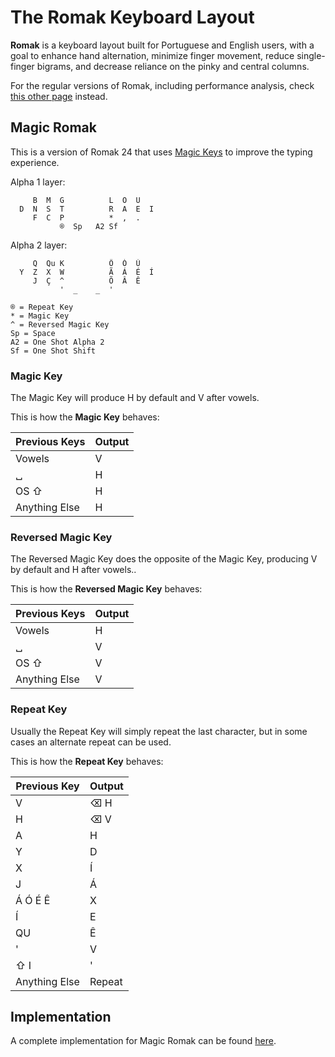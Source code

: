 # The Romak Keyboard Layout

**Romak** is a keyboard layout built for Portuguese and English users, with a goal to enhance hand alternation, minimize finger movement, reduce single-finger bigrams, and decrease reliance on the pinky and central columns.

For the regular versions of Romak, including performance analysis, check [this other page](README.md) instead.

## Magic Romak

This is a version of Romak 24 that uses [Magic Keys](https://github.com/Ikcelaks/keyboard_layouts/blob/main/magic_sturdy/magic_sturdy.md) to improve the typing experience.

Alpha 1 layer:

```
     B  M  G          L  O  U   
  D  N  S  T          R  A  E  I 
     F  C  P          *  ,  .   
           ®  Sp   A2 Sf
```

Alpha 2 layer:

```
     Q  Qu K          Ô  Ó  Ú
  Y  Z  X  W          Ã  Á  É  Í
     J  Ç  ^          Õ  Â  Ê
           '  _    _  '
```
```
® = Repeat Key
* = Magic Key
^ = Reversed Magic Key
Sp = Space
A2 = One Shot Alpha 2
Sf = One Shot Shift
```

### Magic Key

The Magic Key will produce H by default and V after vowels.

This is how the **Magic Key** behaves:

| Previous Keys | Output  | 
|---|---|
| Vowels | V |
| &blank; | H |
| OS &#8679; | H |
| Anything Else | H |

### Reversed Magic Key

The Reversed Magic Key does the opposite of the Magic Key, producing V by default and H after vowels..

This is how the **Reversed Magic Key** behaves:

| Previous Keys | Output  | 
|---|---|
| Vowels | H |
| &blank; | V |
| OS &#8679; | V |
| Anything Else | V |

### Repeat Key

Usually the Repeat Key will simply repeat the last character, but in some cases an alternate repeat can be used.

This is how the **Repeat Key** behaves:

| Previous Key | Output  |
|---|---|
| V | ⌫ H |
| H | ⌫ V |
| A | H |
| Y | D |
| X | Í |
| J | Á |
| Á Ó É Ê | X |
| Í | E |
| QU | Ê |
| ' | V |
| &#8679; I | ' |
| Anything Else | Repeat |

## Implementation

A complete implementation for Magic Romak can be found [here](https://github.com/rafaelromao/keyboards).
